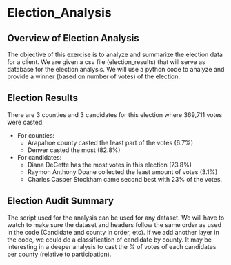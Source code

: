 # Election_Analysis

## Overview of Election Analysis
The objective of this exercise is to analyze and summarize the election data for a client. We are given a csv file (election_results) that will serve as database for the election analysis. We will use a python code to analyze and provide a winner (based on number of votes) of the election.

## Election Results
There are 3 counties and 3 candidates for this election where 369,711 votes were casted.
- For counties:
  - Arapahoe county casted the least part of the votes (6.7%) 
  - Denver casted the most (82.8%)
- For candidates:
  - Diana DeGette has the most votes in this election (73.8%)
  - Raymon Anthony Doane collected the least amount of votes (3.1%)
  - Charles Casper Stockham came second best with 23% of the votes.

## Election Audit Summary
The script used for the analysis can be used for any dataset. We will have to watch to make sure the dataset and headers follow the same order as used in the code (Candidate and county in order, etc).
If we add another layer in the code, we could do a classification of candidate by county. It may be interesting in a deeper analysis to cast the % of votes of each candidates per county (relative to participation).


